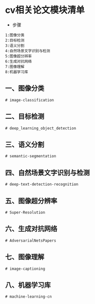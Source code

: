 # cv相关论文模块清单
- 步骤
```
1:图像分类
2:目标检测
3:语义分割
4:自然场景文字识别与检测
5:图像超分辨率
6:生成对抗网络
7:图像理解
8:机器学习库
```

## 一、图像分类
```
# image-classification
```
## 二、目标检测
```
# deep_learning_object_detection
```
## 三、语义分割
```
# semantic-segmentation
```
## 四、自然场景文字识别与检测
```
# deep-text-detection-recognition
```
## 五、图像超分辨率
```
# Super-Resolution
```
## 六、生成对抗网络
```
# AdversarialNetsPapers
```
## 七、图像理解
```
# image-captioning
```
## 八、机器学习库
```
# machine-learning-cn
```
